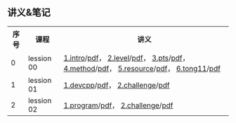 ## 讲义&笔记


<table>
  <tr><th>序号</th><th>课程</th><th>讲义</th></tr>
  <tr><td>0</td><td>lession 00</td>
    <td style="align:left;">
      <a href='lesson00/1.intro.html'>1.intro</a>/<a href='lesson00/00.1-intro.pdf'>pdf</a>，
      <a href='lesson00/2.level.html'>2.level</a>/<a href='lesson00/00.2-level.pdf'>pdf</a>，
      <a href='lesson00/3.pts.html'>3.pts</a>/<a href='lesson00/00.3-pts.pdf'>pdf</a>，
      <a href='lesson00/4.method.html'>4.method</a>/<a href='lesson00/00.4-method.pdf'>pdf</a>，
      <a href='lesson00/5.resource.html'>5.resource</a>/<a href='lesson00/00.5-resource.pdf'>pdf</a>，
      <a href='lesson00/6.tong11.html'>6.tong11</a>/<a href='lesson00/00.6-tong11.pdf'>pdf</a>
    </td>
  </tr>
  <tr><td>1</td><td>lession 01</td>
    <td style="align:left;">
      <a href='lesson01/1.devcpp.html'>1.devcpp</a>/<a href='lesson01/00.1-devcpp.pdf'>pdf</a>，
      <a href='lesson01/2.challenge.html'>2.challenge</a>/<a href='lesson01/00.2-challenge.pdf'>pdf</a>
    </td>
  </tr>
  <tr><td>2</td><td>lession 02</td>
    <td style="align:left;">
      <a href='lesson02/1.program.html'>1.program</a>/<a href='lesson02/00.1-program.pdf'>pdf</a>，
      <a href='lesson02/2.challenge.html'>2.challenge</a>/<a href='lesson02/00.2-challenge.pdf'>pdf</a>
    </td>
  </tr>
</table>



    